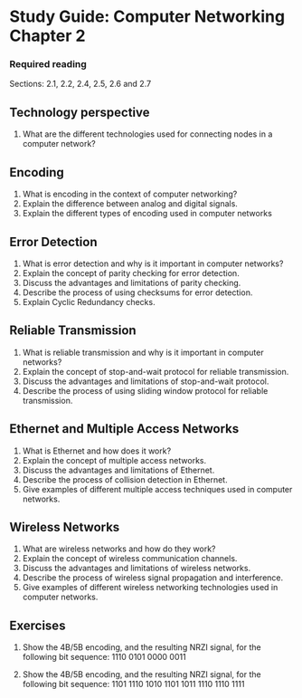 # Study Guide: Computer Networking Chapter 2


### Required reading
Sections: 2.1, 2.2, 2.4, 2.5, 2.6 and 2.7 

## Technology perspective

1. What are the different technologies used for connecting nodes in a computer network?

## Encoding

1. What is encoding in the context of computer networking?
2. Explain the difference between analog and digital signals.
3. Explain the different types of encoding used in computer networks


## Error Detection

1. What is error detection and why is it important in computer networks?
2. Explain the concept of parity checking for error detection.
3. Discuss the advantages and limitations of parity checking.
4. Describe the process of using checksums for error detection.
5. Explain Cyclic Redundancy checks. 

## Reliable Transmission

1. What is reliable transmission and why is it important in computer networks?
2. Explain the concept of stop-and-wait protocol for reliable transmission.
3. Discuss the advantages and limitations of stop-and-wait protocol.
4. Describe the process of using sliding window protocol for reliable transmission.

## Ethernet and Multiple Access Networks

1. What is Ethernet and how does it work?
2. Explain the concept of multiple access networks.
3. Discuss the advantages and limitations of Ethernet.
4. Describe the process of collision detection in Ethernet.
5. Give examples of different multiple access techniques used in computer networks.

## Wireless Networks

1. What are wireless networks and how do they work?
2. Explain the concept of wireless communication channels.
3. Discuss the advantages and limitations of wireless networks.
4. Describe the process of wireless signal propagation and interference.
5. Give examples of different wireless networking technologies used in computer networks.

## Exercises

1. Show the 4B/5B encoding, and the resulting NRZI signal, for the
following bit sequence:
1110 0101 0000 0011

2. Show the 4B/5B encoding, and the resulting NRZI signal, for the
following bit sequence:
1101 1110 1010 1101 1011 1110 1110 1111
